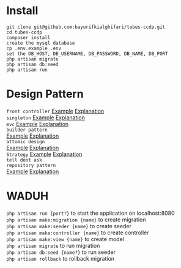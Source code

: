 # Install

`git clone git@github.com:bayurifkialghifari/tubes-ccdp.git` <br>
`cd tubes-ccdp` <br>
`composer install` <br>
`create the mysql database` <br>
`cp .env.example .env` <br>
`set the DB_HOST, DB_USERNAME, DB_PASSWORD, DB_NAME, DB_PORT` <br>
`php artisan migrate` <br>
`php artisan db:seed` <br>
`php artisan run` <br>

# Design Pattern

`front controller` <a href="https://github.com/bayurifkialghifari/tubes-ccdp/blob/main/public/index.php">Example</a> <a href="https://webdevetc.com/blog/the-front-controller-design-pattern-in-php/"> Explanation</a><br>
`⁠⁠singleton` <a href="https://github.com/bayurifkialghifari/tubes-ccdp/blob/main/src/Utils/Session.php">Example</a> <a href="https://refactoring.guru/design-patterns/singleton/php/example/"> Explanation</a><br>
`⁠⁠mvc` <a href="https://github.com/bayurifkialghifari/tubes-ccdp/tree/main/src">Example</a> <a href="https://www.geeksforgeeks.org/mvc-design-pattern/"> Explanation</a><br>
`⁠⁠builder pattern` <br> <a href="https://github.com/bayurifkialghifari/tubes-ccdp/blob/main/src/Utils/Model.php">Example</a> <a href="https://refactoring.guru/design-patterns/builder/php/example"> Explanation</a><br>
`⁠⁠attomic design` <br> <a href="https://github.com/bayurifkialghifari/tubes-ccdp/tree/main/src/View/components">Example</a> <a href="https://dev.to/sanfra1407/how-to-organize-your-components-using-the-atomic-design-dj3"> Explanation</a><br>
`⁠⁠Strategy` <a href="https://github.com/bayurifkialghifari/tubes-ccdp/blob/main/src/Utils/Route.php">Example</a> <a href="https://refactoring.guru/design-patterns/strategy/php/example"> Explanation</a><br>
`⁠⁠tell dont ask` <br>
`⁠⁠repository pattern` <br> <a href="https://github.com/bayurifkialghifari/tubes-ccdp/blob/main/src/Controller/LoginController.php">Example</a> <a href="https://doeken.org/blog/repository-pattern"> Explanation</a><br>


# WADUH

`php artisan run {port?}` to start the application on localhost:8080 <br>
`php artisan make:migration {name}` to create migration <br>
`php artisan make:seeder {name}` to create seeder <br>
`php artisan make:controller {name}` to create controller <br>
`php artisan make:view {name}` to create model <br>
`php artisan migrate` to run migration <br>
`php artisan db:seed {name?}` to run seeder <br>
`php artisan rollback` to rollback migration <br>